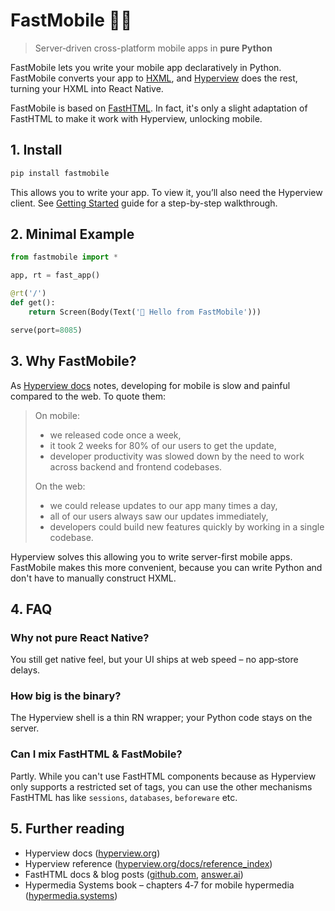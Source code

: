 # FastMobile 🐍📱

> Server‑driven cross-platform mobile apps in **pure Python**

FastMobile lets you write your mobile app declaratively in Python. FastMobile converts your app to [HXML](https://hyperview.org/docs/guide_html), and [Hyperview](https://hyperview.org/) does the rest, turning your HXML into React Native.

FastMobile is based on [FastHTML](https://github.com/AnswerDotAI/fasthtml). In fact, it's only a slight adaptation of FastHTML to make it work with Hyperview, unlocking mobile.

## 1. Install
```bash
pip install fastmobile
```

This allows you to write your app. To view it, you’ll also need the Hyperview client. See [Getting Started](GettingStarted.md) guide for a step-by-step walkthrough.

## 2. Minimal Example
```python
from fastmobile import *

app, rt = fast_app()

@rt('/')
def get():
    return Screen(Body(Text('👋 Hello from FastMobile')))

serve(port=8085)
```

## 3. Why FastMobile?

As [Hyperview docs](https://hyperview.org/docs/guide_introduction) notes, developing for mobile is slow and painful compared to the web. To quote them:

> On mobile:
>- we released code once a week,
>- it took 2 weeks for 80% of our users to get the update,
>- developer productivity was slowed down by the need to work across backend and frontend codebases.
>
>On the web:
>- we could release updates to our app many times a day,
>- all of our users always saw our updates immediately,
>- developers could build new features quickly by working in a single codebase.

Hyperview solves this allowing you to write server-first mobile apps. FastMobile makes this more convenient, because you can write Python and don't have to manually construct HXML.

## 4. FAQ

### Why not pure React Native?
You still get native feel, but your UI ships at web speed – no app‑store delays.

### How big is the binary?
The Hyperview shell is a thin RN wrapper; your Python code stays on the server.

### Can I mix FastHTML & FastMobile?
Partly. While you can't use FastHTML components because as Hyperview only supports a restricted set of tags, you can use the other mechanisms FastHTML has like `sessions`, `databases`, `beforeware` etc.

## 5. Further reading
- Hyperview docs ([hyperview.org](https://hyperview.org/))
- Hyperview reference ([hyperview.org/docs/reference_index](https://hyperview.org/docs/reference_index))
- FastHTML docs & blog posts ([github.com](https://github.com/AnswerDotAI/fasthtml), [answer.ai](https://www.answer.ai/posts/2024-08-03-fasthtml.html))
- Hypermedia Systems book – chapters 4‑7 for mobile hypermedia ([hypermedia.systems](https://hypermedia.systems/hyperview-a-mobile-hypermedia/))
